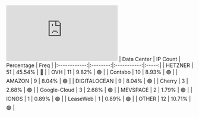 ![Diagramm](https://github.com/obajay/StateSync-snapshots/blob/main/Projects/Kyve/1/README.md)
| Data Center | IP Count | Percentage | Freq |
|:------------:|:--------:|:-----------:|:-----:|
| HETZNER | 51 | 45.54% | 🔴 |
| OVH | 11 | 9.82% | 🟢 |
| Contabo | 10 | 8.93% | 🟢 |
| AMAZON | 9 | 8.04% | 🟢 |
| DIGITALOCEAN | 9 | 8.04% | 🟢 |
| Cherry | 3 | 2.68% | 🟢 |
| Google-Cloud | 3 | 2.68% | 🟢 |
| MEVSPACE | 2 | 1.79% | 🟢 |
| IONOS | 1 | 0.89% | 🟢 |
| LeaseWeb | 1 | 0.89% | 🟢 |
| OTHER | 12 | 10.71% | 🟢 |